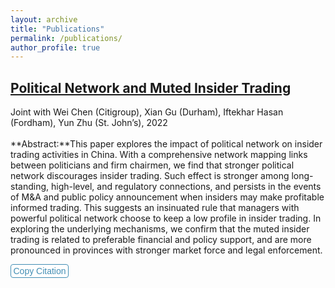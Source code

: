 ```yaml
---
layout: archive
title: "Publications"
permalink: /publications/
author_profile: true
---
```

<!-- 
{% if author.googlescholar %}
  You can also find my articles on <u><a href="{{author.googlescholar}}">my Google Scholar profile</a>.</u>
{% endif %}

{% include base_path %}

{% for post in site.publications reversed %}
  {% include archive-single.html %}
{% endfor %} -->

<!-- fa-link
fa-file-pdf
fa-code
fa-github -->

## [Political Network and Muted Insider Trading](http://dx.doi.org/10.2139/ssrn.4230854)
<a href="https://papers.ssrn.com/sol3/Delivery.cfm/SSRN_ID4230854_code1125739.pdf?abstractid=4230854&mirid=1&type=2"><i class="fas fa-fw fa-file-pdf zoom" aria-hidden="true"></i></a>
Joint with Wei Chen (Citigroup), Xian Gu (Durham), Iftekhar Hasan (Fordham), Yun Zhu (St. John’s), 2022
<br><br> **Abstract:**This paper explores the impact of political network on insider trading activities in China. With a comprehensive network mapping links between politicians and firm chairmen, we find that stronger political network discourages insider trading. Such effect is stronger among long-standing, high-level, and regulatory connections, and persists in the events of M&A and public policy announcement when insiders may make profitable informed trading. This suggests an insinuated rule that managers with powerful political network choose to keep a low profile in insider trading. In exploring the underlying mechanisms, we confirm that the muted insider trading is related to preferable financial and policy support, and are more pronounced in provinces with stronger market force and legal enforcement.

<input type="text" id="citation_muted_insider" style="display:none;" value="Chen, Wei and Gu, Xian and Hasan, Iftekhar and Zhao, Hao and Zhu, Yun, Political Network and Muted Insider Trading (September 27, 2022). Available at SSRN: https://ssrn.com/abstract=4230854 or http://dx.doi.org/10.2139/ssrn.4230854">
<button class="copyButton" data-clipboard-target="#citation_muted_insider">Copy Citation</button>
<span class="tooltip"></span>

<style>
  .copyButton {
    display: inline-block;
    margin-bottom: 0.25em;
    padding: 0.125em 0.25em;
    color: #438EB4;
    text-align: center;
    text-decoration: none !important;
    border: 1px solid;
    border-color: #438EB4;
    border-radius: 4px;
    cursor: pointer;
    background-color: white;
    font-size: 14px;
    vertical-align: middle;
  }

  .copyButton:hover {
    color: #fff;
    background-color: #438EB4 !important;
  }

  .tooltip {
    position: absolute;
    background-color: rgba(0, 0, 0, 0.8);
    color: white;
    padding: 5px 10px;
    border-radius: 5px;
    font-size: 12px;
    opacity: 1;
    transition: opacity 0.2s ease-out;
    display: none;
  }

  .tooltip.fade {
    opacity: 0;
  }
</style>

<script src="https://cdnjs.cloudflare.com/ajax/libs/clipboard.js/2.0.8/clipboard.min.js"></script>

<script>
  var copyButtons = document.querySelectorAll('.copyButton');
  var tooltips = document.querySelectorAll('.tooltip');

  for (var i = 0; i < copyButtons.length; i++) {
    var clipboard = new ClipboardJS(copyButtons[i], {
      text: function(trigger) {
        return document.querySelector(trigger.getAttribute('data-clipboard-target')).value;
      }
    });

    clipboard.on('success', function(e) {
      var tooltip = e.trigger.nextElementSibling;
      tooltip.textContent = 'Copied!';
      tooltip.style.left = e.trigger.offsetLeft + 'px';
      tooltip.style.top = e.trigger.offsetTop - 30 + 'px';
      tooltip.style.display = 'block';
      tooltip.classList.remove('fade');
      setTimeout(function() {
        tooltip.classList.add('fade');
        setTimeout(function() {
          tooltip.style.display = 'none';
        }, 200);
      }, 1000);
    });

    clipboard.on('error', function(e) {
      alert('Failed to copy text!');
    });
  }
</script>



